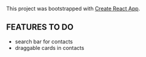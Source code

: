 This project was bootstrapped with [Create React App](https://github.com/facebook/create-react-app).



## FEATURES TO DO
  - search bar for contacts
  - draggable cards in contacts
